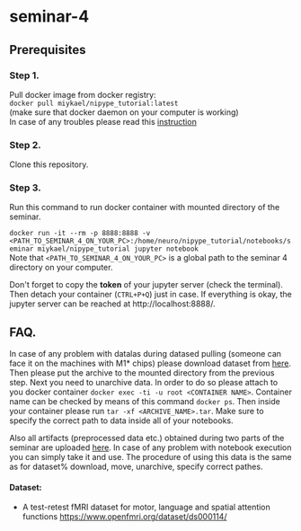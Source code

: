 # seminar-4

## Prerequisites

### Step 1.

Pull docker image from docker registry:  
``` docker pull miykael/nipype_tutorial:latest ```  
(make sure that docker daemon on your computer is working)  
In case of any troubles please read this [instruction](https://miykael.github.io/nipype_tutorial/notebooks/introduction_docker.html)

### Step 2.
Clone this repository.

### Step 3.
Run this command to run docker container with mounted directory of the seminar.  

```docker run -it --rm -p 8888:8888 -v <PATH_TO_SEMINAR_4_ON_YOUR_PC>:/home/neuro/nipype_tutorial/notebooks/seminar miykael/nipype_tutorial jupyter notebook ```  
Note that ```<PATH_TO_SEMINAR_4_ON_YOUR_PC>``` is a global path to the seminar 4 directory on your computer.  

Don't forget to copy the **token** of your jupyter server (check the terminal). Then detach your container (```CTRL+P+Q```) just in case. If everything is okay, the jupyter server can be reached at http://localhost:8888/.  

## FAQ.
In case of any problem with datalas during datased pulling (someone can face it on the machines with M1* chips) please download dataset from [here](https://disk.yandex.ru/d/Q2dZs2CoM2Sohw). Then please put the archive to the mounted directory from the previous step. Next you need to unarchive data. In order to do so please attach to you docker container ```docker exec -ti -u root <CONTAINER NAME>```. Container name can be checked by means of this command ```docker ps```. Then inside your container please run ```tar -xf <ARCHIVE_NAME>.tar```.  Make sure to specify the correct path to data inside all of your notebooks.

Also all artifacts (preprocessed data etc.) obtained during two parts of the seminar are uploaded [here](https://disk.yandex.ru/d/V5N05i337wUw_g). In case of any problem with notebook execution you can simply take it and use. The procedure of using this data is the same as for dataset% download, move, unarchive, specify correct pathes.

#### Dataset:
* A test-retest fMRI dataset for motor, language and spatial attention functions https://www.openfmri.org/dataset/ds000114/
